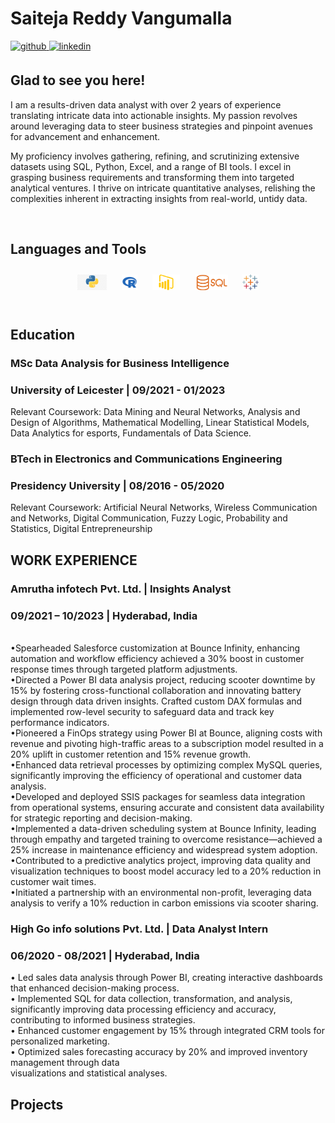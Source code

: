 # Saiteja Reddy Vangumalla  
  

<a href="https://github.com/saitejareddyv" target="_blank">
<img src=https://img.shields.io/badge/github-%2324292e.svg?&style=for-the-badge&logo=github&logoColor=white alt=github style="margin-bottom: 5px;" />
</a>
<a href="https://www.linkedin.com/in/saitejareddyvangumalla/" target="_blank">
<img src=https://img.shields.io/badge/linkedin-%231E77B5.svg?&style=for-the-badge&logo=linkedin&logoColor=white alt=linkedin style="margin-bottom: 5px;" />
</a>  
  



## Glad to see you here!  
I am a results-driven data analyst with over 2 years of experience translating intricate data into actionable insights. My passion revolves around leveraging data to steer business strategies and pinpoint avenues for advancement and enhancement.

My proficiency involves gathering, refining, and scrutinizing extensive datasets using SQL, Python, Excel, and a range of BI tools. I excel in grasping business requirements and transforming them into targeted analytical ventures. I thrive on intricate quantitative analyses, relishing the complexities inherent in extracting insights from real-world, untidy data. 
  

<br/>  


## Languages and Tools  
<div align="center">  
<a href="https://github.com/saitejareddyv/saitejareddyv/blob/main/python.jpg" target="_blank"><img style="margin: 10px" src="https://github.com/saitejareddyv/saitejareddyv/blob/main/python.jpg" alt="Python" height="25" /></a> 
<a href="https://github.com/saitejareddyv/saitejareddyv/blob/main/4846356.png" target="_blank"><img style="margin: 10px" src="https://github.com/saitejareddyv/saitejareddyv/blob/main/4846356.png" alt="R" height="25" /></a>  
<a href="https://github.com/saitejareddyv/saitejareddyv/blob/main/Microsoft-Power-BI-Logo-2013.png" target="_blank"><img style="margin: 10px" src="https://github.com/saitejareddyv/saitejareddyv/blob/main/Microsoft-Power-BI-Logo-2013.png" alt="Power BI" height="25" /></a>  
<a href="https://github.com/saitejareddyv/saitejareddyv/blob/main/sql.png" target="_blank"><img style="margin: 10px" src="https://github.com/saitejareddyv/saitejareddyv/blob/main/sql.png" alt="SQL" height="25" /></a>  
<a href="https://github.com/saitejareddyv/saitejareddyv/blob/main/tableau-software.svg" target="_blank"><img style="margin: 10px" src="https://github.com/saitejareddyv/saitejareddyv/blob/main/tableau-software.svg" alt="Tableau" height="25" /></a>  
  
</div>  

<br/> 

## Education
### MSc Data Analysis for Business Intelligence <br>
### University of Leicester | 09/2021 - 01/2023 <br>
Relevant Coursework: Data Mining and Neural Networks, Analysis and Design of Algorithms, Mathematical Modelling, Linear Statistical Models, Data Analytics for esports, Fundamentals of Data Science.

### BTech in Electronics and Communications Engineering <br> 
### Presidency University | 08/2016 - 05/2020 <br>
Relevant Coursework: Artificial Neural Networks, Wireless Communication and Networks, Digital Communication, Fuzzy Logic, Probability and Statistics, Digital Entrepreneurship

## WORK EXPERIENCE
### Amrutha infotech Pvt. Ltd. | Insights Analyst<br>
### 09/2021 – 10/2023 | Hyderabad, India
<br>
•Spearheaded Salesforce customization at Bounce Infinity, enhancing automation and workflow efficiency achieved a 30% boost in customer response times through targeted platform adjustments.<br>
•Directed a Power BI data analysis project, reducing scooter downtime by 15% by fostering cross-functional collaboration and innovating battery design through data driven insights. Crafted custom DAX formulas and implemented row-level security to safeguard data and track key performance indicators.<br>
•Pioneered a FinOps strategy using Power BI at Bounce, aligning costs with revenue and pivoting high-traffic areas to a subscription model resulted in a 20% uplift in customer retention and 15% revenue growth.<br>
•Enhanced data retrieval processes by optimizing complex MySQL queries, significantly improving the efficiency of operational and customer data analysis.<br>
•Developed and deployed SSIS packages for seamless data integration from operational systems, ensuring accurate and consistent data availability for strategic reporting and decision-making.<br>
•Implemented a data-driven scheduling system at Bounce Infinity, leading through empathy and targeted training to overcome resistance—achieved a 25% increase in maintenance efficiency and widespread system adoption.<br>
•Contributed to a predictive analytics project, improving data quality and visualization techniques to boost model accuracy led to a 20% reduction in customer wait times.<br>
•Initiated a partnership with an environmental non-profit, leveraging data analysis to verify a 10% reduction in carbon emissions via scooter sharing.<br>

### High Go info solutions Pvt. Ltd. | Data Analyst Intern<br>
### 06/2020 - 08/2021 | Hyderabad, India<br>
• Led sales data analysis through Power BI, creating interactive dashboards that enhanced decision-making process.<br>
• Implemented SQL for data collection, transformation, and analysis, significantly improving data
processing efficiency and accuracy, contributing to informed business strategies.<br>
• Enhanced customer engagement by 15% through integrated CRM tools for personalized marketing.<br>
• Optimized sales forecasting accuracy by 20% and improved inventory management through data <br>
visualizations and statistical analyses.<br>

## Projects
